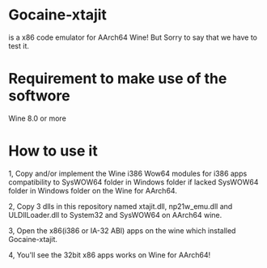 # Gocaine-xtajit
is a x86 code emulator for AArch64 Wine! But Sorry to say that we have to test it.

# Requirement to make use of the softwore
Wine 8.0 or more

# How to use it
1, Copy and/or implement the Wine i386 Wow64 modules for i386 apps compatibility to SysWOW64 folder in Windows folder if lacked SysWOW64 folder in Windows folder on the Wine for AArch64.

2, Copy 3 dlls in this repository named xtajit.dll, np21w_emu.dll and ULDllLoader.dll to System32 and SysWOW64 on AArch64 wine.

3, Open the x86(i386 or IA-32 ABI) apps on the wine which installed Gocaine-xtajit.

4, You'll see the 32bit x86 apps works on Wine for AArch64!
